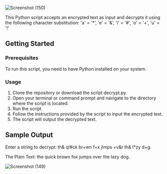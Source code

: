 ![Screenshot (150)](https://user-images.githubusercontent.com/129714181/233365305-d68bc0ad-5866-428f-bebb-1b9ee8a03144.png)

This Python script accepts an encrypted text as input and decrypts it using the following character substitution:
'a' = '*', 'e' = '&', 'i' = '#', 'o' = '+', 'u' = '!'

## Getting Started
### Prerequisites
To run this script, you need to have Python installed on your system.

### Usage
1. Clone the repository or download the script decrypt.py.
2. Open your terminal or command prompt and navigate to the directory where the script is located.
3. Run the script 
4. Follow the instructions provided by the script to input the encrypted text.
5. The script will output the decrypted text.

## Sample Output 
Enter a string to decrypt: th& q!#ck br+wn f+x j!mps +v&r th& l*zy d+g.

The Plain Text:  the quick brown fox jumps over the lazy dog.

![Screenshot (149)](https://user-images.githubusercontent.com/129714181/233365402-776a8d1a-74b7-43f4-9566-dd4fa67848d1.png)

